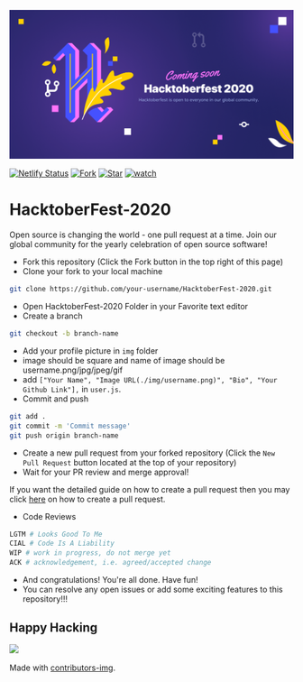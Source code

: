 [![HacktoberFest-2020](./img/hf.png)](https://hack.letskhabar.com/)

[![Netlify Status](https://api.netlify.com/api/v1/badges/637c7b73-3a80-4be3-bae6-2dd7646fe561/deploy-status)](https://app.netlify.com/sites/hacktober-fest/deploys)
[![Fork](https://img.shields.io/github/forks/letskhabar/HacktoberFest-2020?label=fork&style=social)](https://github.com/letskhabar/HacktoberFest-2020/fork)
[![Star](https://img.shields.io/github/stars/letskhabar/HacktoberFest-2020?style=social)](https://github.com/letskhabar/HacktoberFest-2020/stargazers)
[![watch](https://img.shields.io/github/watchers/letskhabar/HacktoberFest-2020?style=social)](https://github.com/letskhabar/HacktoberFest-2020/watchers)

# HacktoberFest-2020
Open source is changing the world - one pull request at a time.  Join our global community for the yearly celebration of open source software!


* Fork this repository (Click the Fork button in the top right of this page)
* Clone your fork to your local machine

```bash
git clone https://github.com/your-username/HacktoberFest-2020.git
```
* Open HacktoberFest-2020 Folder in your Favorite text editor
* Create a branch

```bash
git checkout -b branch-name
```

* Add your profile picture in `img` folder
* image should be square and name of image should be username.png/jpg/jpeg/gif
* add `["Your Name", "Image URL(./img/username.png)", "Bio", "Your Github Link"],` in `user.js`.
* Commit and push

```bash
git add .
git commit -m 'Commit message'
git push origin branch-name
```
* Create a new pull request from your forked repository (Click the ```New Pull Request``` button located at the top of your repository)
* Wait for your PR review and merge approval!

If you want the detailed guide on how to create a pull request then you may click [here](https://www.digitalocean.com/community/tutorials/how-to-create-a-pull-request-on-github) on how to create a pull request.

* Code Reviews
```bash
LGTM # Looks Good To Me 
CIAL # Code Is A Liability 
WIP # work in progress, do not merge yet
ACK # acknowledgement, i.e. agreed/accepted change
```

* And congratulations! You're all done. Have fun!
* You can resolve any open issues or add some exciting features to this repository!!!

## Happy Hacking

<a href="https://github.com/letskhabar/HacktoberFest-2020/graphs/contributors">
  <img src="https://contributors-img.web.app/image?repo=letskhabar/HacktoberFest-2020" />
</a>

Made with [contributors-img](https://contributors-img.web.app).
